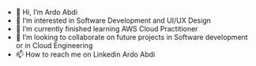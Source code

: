 - 👋 Hi, I’m Ardo Abdi
- 👀 I’m interested in Software Development and UI/UX Design
- 🌱 I’m currently finished learning AWS Cloud Practitioner 
- 💞️ I’m looking to collaborate on future projects in Software development or in Cloud Engineering
- 📫 How to reach me on Linkedin Ardo Abdi
<!---
Ardo Abdi/Ardo Abdi is a ✨ special ✨ repository because its `README.md` (this file) appears on your GitHub profile.
You can click the Preview link to take a look at your changes.
--->
